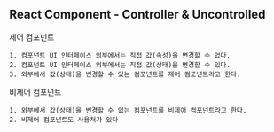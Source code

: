 ## React Component - Controller & Uncontrolled

제어 컴포넌트

    1. 컴포넌트 UI 인터페이스 외부에서는 직접 값(속성)을 변경할 수 없다.
    2. 컴포넌트 UI 인터페이스 외부에서는 직접 값(상태)을 변경할 수 있다.
    3. 외부에서 값(상태)을 변경할 수 있는 컴포넌트를 제어 컴포넌트라고 한다.

비제어 컴포넌트

    1. 외부에서 값(상태)을 변경할 수 없는 컴포넌트를 비제어 컴포넌트라고 한다.
    2. 비제어 컴포넌트도 사용처가 있다
